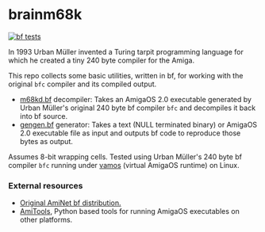 # brainm68k

[![bf tests](https://github.com/hornc/brainm68k/actions/workflows/bf_tests.yml/badge.svg)](https://github.com/hornc/brainm68k/actions/workflows/bf_tests.yml)

In 1993 Urban Müller invented a Turing tarpit programming language for which he created a tiny 240 byte compiler for the Amiga.

This repo collects some basic utilities, written in bf, for working with the original `bfc` compiler and its compiled output.


* [m68kd.bf](m68kd.bf) decompiler: Takes an AmigaOS 2.0 executable generated by Urban Müller's original 240 byte bf compiler `bfc` and decompiles it back into bf source.
* [gengen.bf](gengen.bf) generator: Takes a text (NULL terminated binary) or AmigaOS 2.0 executable file as input and outputs bf code to reproduce those bytes as output.

Assumes 8-bit wrapping cells. Tested using Urban Müller's 240 byte bf compiler `bfc` running under [vamos](https://github.com/cnvogelg/amitools/blob/master/docs/vamos.md) (virtual AmigaOS runtime) on Linux.


### External resources
* [Original AmiNet bf distribution.](https://aminet.net/package/dev/lang/brainfuck-2)
* [AmiTools](https://github.com/cnvogelg/amitools), Python based tools for running AmigaOS executables on other platforms.
